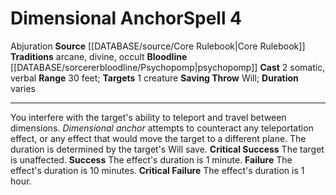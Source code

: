 ﻿---
actions: '[two-actions]'
area: null
bloodline: '[[DATABASE/sorcererbloodline/Psychopomp|Psychopomp]]'
component:
- Somatic
- Verbal
cost: null
deity: null
domain: null
duration: varies
element: null
heighten: null
heighten_level: '4'
id: '70'
lesson: null
level: '4'
mystery: null
name: Dimensional Anchor
patron_theme: null
range: 30 feet
rarity: Common
requirement: null
rus_type_level: null
saving_throw: Will
school: Abjuration
source: '[[DATABASE/source/Core Rulebook|Core Rulebook]]'
target: 1 creature
tradition:
- Arcane
- Divine
- Occult
trait:
- '[[DATABASE/trait/Abjuration|Abjuration]]'
trigger: null
type: Spell

---
# Dimensional Anchor<span class="item-type">Spell 4</span>

<span class="item-trait">Abjuration</span>
**Source** [[DATABASE/source/Core Rulebook|Core Rulebook]] 
**Traditions** arcane, divine, occult
**Bloodline** [[DATABASE/sorcererbloodline/Psychopomp|psychopomp]]
**Cast** <span class="action-icon">2</span> somatic, verbal
**Range** 30 feet; **Targets** 1 creature
**Saving Throw** Will; **Duration** varies

---
You interfere with the target's ability to teleport and travel between dimensions. _Dimensional anchor_ attempts to counteract any teleportation effect, or any effect that would move the target to a different plane. The duration is determined by the target's Will save.
**Critical Success** The target is unaffected.
**Success** The effect's duration is 1 minute.
**Failure** The effect's duration is 10 minutes.
**Critical Failure** The effect's duration is 1 hour.